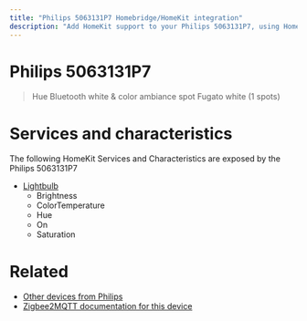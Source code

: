 ```yaml
---
title: "Philips 5063131P7 Homebridge/HomeKit integration"
description: "Add HomeKit support to your Philips 5063131P7, using Homebridge, Zigbee2MQTT and homebridge-z2m."
---
```

<!---
This file has been GENERATED using src/docgen/docgen.ts
DO NOT EDIT THIS FILE MANUALLY!
-->
# Philips 5063131P7
> Hue Bluetooth white & color ambiance spot Fugato white (1 spots)


# Services and characteristics
The following HomeKit Services and Characteristics are exposed by
the Philips 5063131P7

* [Lightbulb](../../light.md)
  * Brightness
  * ColorTemperature
  * Hue
  * On
  * Saturation


# Related
* [Other devices from Philips](../index.md#philips)
* [Zigbee2MQTT documentation for this device](https://www.zigbee2mqtt.io/devices/5063131P7.html)